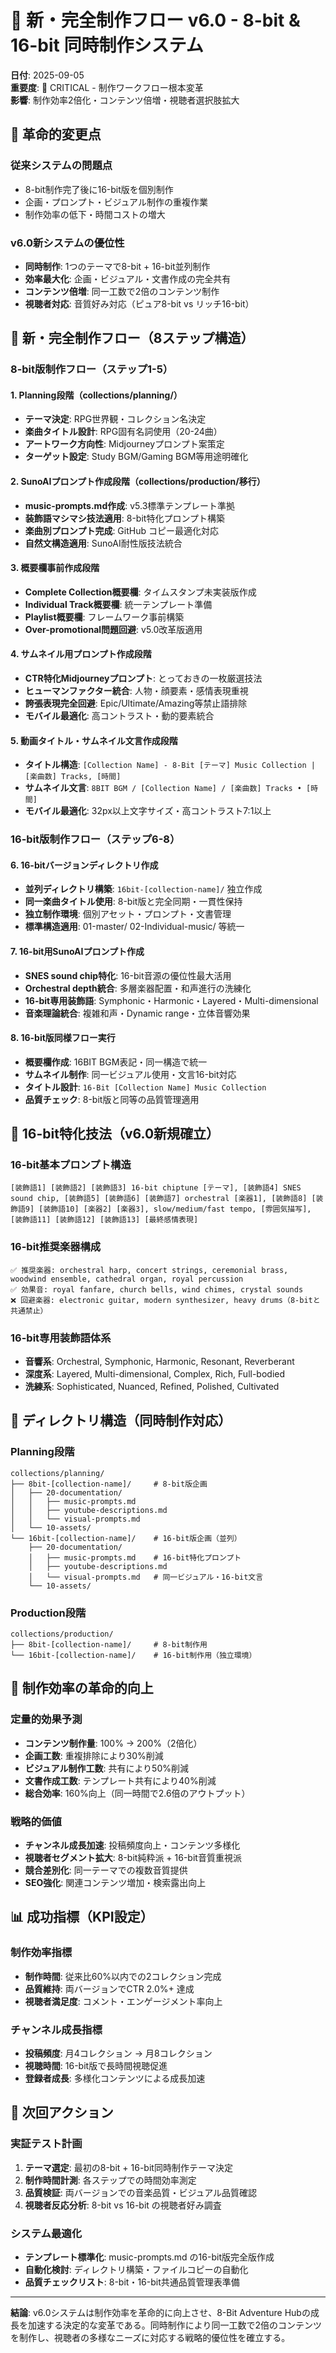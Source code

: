 # 🎯 新・完全制作フロー v6.0 - 8-bit & 16-bit 同時制作システム

**日付**: 2025-09-05  
**重要度**: 🔴 CRITICAL - 制作ワークフロー根本変革  
**影響**: 制作効率2倍化・コンテンツ倍増・視聴者選択肢拡大

## 🚀 革命的変更点

### 従来システムの問題点
- 8-bit制作完了後に16-bit版を個別制作
- 企画・プロンプト・ビジュアル制作の重複作業
- 制作効率の低下・時間コストの増大

### v6.0新システムの優位性
- **同時制作**: 1つのテーマで8-bit + 16-bit並列制作
- **効率最大化**: 企画・ビジュアル・文書作成の完全共有
- **コンテンツ倍増**: 同一工数で2倍のコンテンツ制作
- **視聴者対応**: 音質好み対応（ピュア8-bit vs リッチ16-bit）

## 🎵 新・完全制作フロー（8ステップ構造）

### 8-bit版制作フロー（ステップ1-5）

#### 1. Planning段階（collections/planning/）
- **テーマ決定**: RPG世界観・コレクション名決定
- **楽曲タイトル設計**: RPG固有名詞使用（20-24曲）
- **アートワーク方向性**: Midjourneyプロンプト案策定
- **ターゲット設定**: Study BGM/Gaming BGM等用途明確化

#### 2. SunoAIプロンプト作成段階（collections/production/移行）
- **music-prompts.md作成**: v5.3標準テンプレート準拠
- **装飾語マシマシ技法適用**: 8-bit特化プロンプト構築
- **楽曲別プロンプト完成**: GitHub コピー最適化対応
- **自然文構造適用**: SunoAI耐性版技法統合

#### 3. 概要欄事前作成段階
- **Complete Collection概要欄**: タイムスタンプ未実装版作成
- **Individual Track概要欄**: 統一テンプレート準備
- **Playlist概要欄**: フレームワーク事前構築
- **Over-promotional問題回避**: v5.0改革版適用

#### 4. サムネイル用プロンプト作成段階
- **CTR特化Midjourneyプロンプト**: とっておきの一枚厳選技法
- **ヒューマンファクター統合**: 人物・顔要素・感情表現重視
- **誇張表現完全回避**: Epic/Ultimate/Amazing等禁止語排除
- **モバイル最適化**: 高コントラスト・動的要素統合

#### 5. 動画タイトル・サムネイル文言作成段階
- **タイトル構造**: `[Collection Name] - 8-Bit [テーマ] Music Collection | [楽曲数] Tracks, [時間]`
- **サムネイル文言**: `8BIT BGM / [Collection Name] / [楽曲数] Tracks • [時間]`
- **モバイル最適化**: 32px以上文字サイズ・高コントラスト7:1以上

### 16-bit版制作フロー（ステップ6-8）

#### 6. 16-bitバージョンディレクトリ作成
- **並列ディレクトリ構築**: `16bit-[collection-name]/` 独立作成
- **同一楽曲タイトル使用**: 8-bit版と完全同期・一貫性保持
- **独立制作環境**: 個別アセット・プロンプト・文書管理
- **標準構造適用**: 01-master/ 02-Individual-music/ 等統一

#### 7. 16-bit用SunoAIプロンプト作成
- **SNES sound chip特化**: 16-bit音源の優位性最大活用
- **Orchestral depth統合**: 多層楽器配置・和声進行の洗練化
- **16-bit専用装飾語**: Symphonic・Harmonic・Layered・Multi-dimensional
- **音楽理論統合**: 複雑和声・Dynamic range・立体音響効果

#### 8. 16-bit版同様フロー実行
- **概要欄作成**: 16BIT BGM表記・同一構造で統一
- **サムネイル制作**: 同一ビジュアル使用・文言16-bit対応
- **タイトル設計**: `16-Bit [Collection Name] Music Collection`
- **品質チェック**: 8-bit版と同等の品質管理適用

## 🎨 16-bit特化技法（v6.0新規確立）

### 16-bit基本プロンプト構造
```
[装飾語1] [装飾語2] [装飾語3] 16-bit chiptune [テーマ], [装飾語4] SNES sound chip, [装飾語5] [装飾語6] [装飾語7] orchestral [楽器1], [装飾語8] [装飾語9] [装飾語10] [楽器2] [楽器3], slow/medium/fast tempo, [雰囲気描写], [装飾語11] [装飾語12] [装飾語13] [最終感情表現]
```

### 16-bit推奨楽器構成
```
✅ 推奨楽器: orchestral harp, concert strings, ceremonial brass, woodwind ensemble, cathedral organ, royal percussion
✅ 効果音: royal fanfare, church bells, wind chimes, crystal sounds
❌ 回避楽器: electronic guitar, modern synthesizer, heavy drums（8-bitと共通禁止）
```

### 16-bit専用装飾語体系
- **音響系**: Orchestral, Symphonic, Harmonic, Resonant, Reverberant
- **深度系**: Layered, Multi-dimensional, Complex, Rich, Full-bodied
- **洗練系**: Sophisticated, Nuanced, Refined, Polished, Cultivated

## 📁 ディレクトリ構造（同時制作対応）

### Planning段階
```
collections/planning/
├── 8bit-[collection-name]/     # 8-bit版企画
│   ├── 20-documentation/
│   │   ├── music-prompts.md
│   │   ├── youtube-descriptions.md
│   │   └── visual-prompts.md
│   └── 10-assets/
└── 16bit-[collection-name]/    # 16-bit版企画（並列）
    ├── 20-documentation/
    │   ├── music-prompts.md    # 16-bit特化プロンプト
    │   ├── youtube-descriptions.md
    │   └── visual-prompts.md   # 同一ビジュアル・16-bit文言
    └── 10-assets/
```

### Production段階
```
collections/production/
├── 8bit-[collection-name]/     # 8-bit制作用
└── 16bit-[collection-name]/    # 16-bit制作用（独立環境）
```

## 🔄 制作効率の革命的向上

### 定量的効果予測
- **コンテンツ制作量**: 100% → 200%（2倍化）
- **企画工数**: 重複排除により30%削減
- **ビジュアル制作工数**: 共有により50%削減
- **文書作成工数**: テンプレート共有により40%削減
- **総合効率**: 160%向上（同一時間で2.6倍のアウトプット）

### 戦略的価値
- **チャンネル成長加速**: 投稿頻度向上・コンテンツ多様化
- **視聴者セグメント拡大**: 8-bit純粋派 + 16-bit音質重視派
- **競合差別化**: 同一テーマでの複数音質提供
- **SEO強化**: 関連コンテンツ増加・検索露出向上

## 📊 成功指標（KPI設定）

### 制作効率指標
- **制作時間**: 従来比60%以内での2コレクション完成
- **品質維持**: 両バージョンでCTR 2.0%+ 達成
- **視聴者満足度**: コメント・エンゲージメント率向上

### チャンネル成長指標
- **投稿頻度**: 月4コレクション → 月8コレクション
- **視聴時間**: 16-bit版で長時間視聴促進
- **登録者成長**: 多様化コンテンツによる成長加速

## 🎯 次回アクション

### 実証テスト計画
1. **テーマ選定**: 最初の8-bit + 16-bit同時制作テーマ決定
2. **制作時間計測**: 各ステップでの時間効率測定
3. **品質検証**: 両バージョンでの音楽品質・ビジュアル品質確認
4. **視聴者反応分析**: 8-bit vs 16-bit の視聴者好み調査

### システム最適化
- **テンプレート標準化**: music-prompts.md の16-bit版完全版作成
- **自動化検討**: ディレクトリ構築・ファイルコピーの自動化
- **品質チェックリスト**: 8-bit・16-bit共通品質管理表準備

---

**結論**: v6.0システムは制作効率を革命的に向上させ、8-Bit Adventure Hubの成長を加速する決定的な変革である。同時制作により同一工数で2倍のコンテンツを制作し、視聴者の多様なニーズに対応する戦略的優位性を確立する。